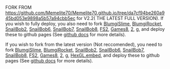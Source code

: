 FORK FROM https://github.com/Memelite70/Memelite70.github.io/tree/da7cf94be260a945bd053e9898a5b57a94cbb5ec for V2.2( THE LATEST FULL VERSION). If you wish to fully deploy, you also need to fork <a href="https://github.com/Memelite70/BlumgiSlime">BlumgiSlime</a>, <a href="https://github.com/Memelite70/BlumgiRocket">BlumgiRocket</a>, <a href="https://github.com/Memelite70/SnailBob2">SnailBob2</a>, <a href="https://github.com/Memelite70/SnailBob6">SnailBob6</a>, <a href="https://github.com/Memelite70/SnailBob7">SnailBob7</a>, <a href="https://github.com/Memelite70/SnailBob8">SnailBob8</a>, <a href="https://github.com/Memelite70/FS2">FS2</a>, <a href="https://github.com/Memelite70/Games8">Games8</a>, <a href="https://github.com/Memelite70/2">2</a>, <a href="https://github.com/Memelite70/g">g</a>, and deploy these to github pages (See <a href="https://docs.github.com/en/pages/getting-started-with-github-pages/creating-a-github-pages-site">github docs</a> for more details).

If you wish to fork from the latest version (Not reccomended), you need to fork <a href="https://github.com/Memelite70/BlumgiSlime">BlumgiSlime</a>, <a href="https://github.com/Memelite70/BlumgiRocket">BlumgiRocket</a>, <a href="https://github.com/Memelite70/SnailBob2">SnailBob2</a>, <a href="https://github.com/Memelite70/SnailBob6">SnailBob6</a>, <a href="https://github.com/Memelite70/SnailBob7">SnailBob7</a>, <a href="https://github.com/Memelite70/SnailBob8">SnailBob8</a>, <a href="https://github.com/Memelite70/FS2">FS2</a>, <a href="https://github.com/Memelite70/Games8">Games8</a>, <a href="https://github.com/Memelite70/2">2</a>, <a href="https://github.com/Memelite70/g">g</a>, <a href="https://github.com/Memelite70/HexGL.embed">HexGL.embed</a>, and deploy these to github pages (See <a href="https://docs.github.com/en/pages/getting-started-with-github-pages/creating-a-github-pages-site">github docs</a> for more details).

